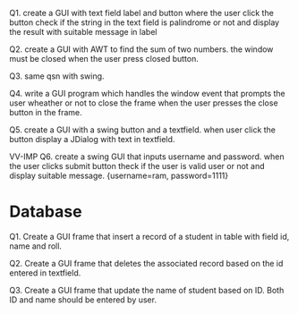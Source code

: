 Q1. create a GUI with text field label and button where the user click the button
    check if the string in the text field is palindrome or not and display the result with suitable message in label

Q2. create a GUI with AWT to find the sum of two numbers. the window must be closed when the user press closed button.

Q3. same qsn with swing.

Q4. write a GUI program which handles the window event that prompts the user wheather or not to close the frame when the user presses the close button in the frame.



Q5. create a GUI with a swing button and a textfield. when user click the button display a JDialog with text in textfield.

VV-IMP
Q6. create a swing GUI that inputs username and password. when the user clicks submit button theck if the user is valid user or not and display suitable message. {username=ram, password=1111}



# Database

Q1. Create a GUI frame that insert a record of a student in table with field id, name and roll.


Q2. Create a GUI frame that deletes the associated record based on the id entered in textfield.


Q3. Create a GUI frame that update the name of student based on ID. Both ID and name should be entered by user.
